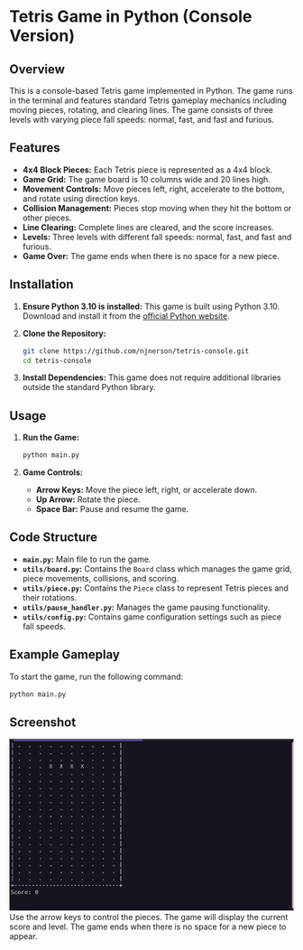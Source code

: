 # Tetris Game in Python (Console Version)

## Overview

This is a console-based Tetris game implemented in Python. The game runs in the terminal and features standard Tetris gameplay mechanics including moving pieces, rotating, and clearing lines. The game consists of three levels with varying piece fall speeds: normal, fast, and fast and furious.

## Features

- **4x4 Block Pieces:** Each Tetris piece is represented as a 4x4 block.
- **Game Grid:** The game board is 10 columns wide and 20 lines high.
- **Movement Controls:** Move pieces left, right, accelerate to the bottom, and rotate using direction keys.
- **Collision Management:** Pieces stop moving when they hit the bottom or other pieces.
- **Line Clearing:** Complete lines are cleared, and the score increases.
- **Levels:** Three levels with different fall speeds: normal, fast, and fast and furious.
- **Game Over:** The game ends when there is no space for a new piece.

## Installation

1. **Ensure Python 3.10 is installed:** This game is built using Python 3.10. Download and install it from the [official Python website](https://www.python.org/downloads/).

2. **Clone the Repository:**

   ```bash
   git clone https://github.com/njnerson/tetris-console.git
   cd tetris-console
   ```

3. **Install Dependencies:**
   This game does not require additional libraries outside the standard Python library.

## Usage

1. **Run the Game:**

   ```bash
   python main.py
   ```

2. **Game Controls:**
   - **Arrow Keys:** Move the piece left, right, or accelerate down.
   - **Up Arrow:** Rotate the piece.
   - **Space Bar:** Pause and resume the game.

## Code Structure

- **`main.py`:** Main file to run the game.
- **`utils/board.py`:** Contains the `Board` class which manages the game grid, piece movements, collisions, and scoring.
- **`utils/piece.py`:** Contains the `Piece` class to represent Tetris pieces and their rotations.
- **`utils/pause_handler.py`:** Manages the game pausing functionality.
- **`utils/config.py`:** Contains game configuration settings such as piece fall speeds.

## Example Gameplay

To start the game, run the following command:

```bash
python main.py
```

## Screenshot

![Application Screenshot](docs/tetris-console.png)
Use the arrow keys to control the pieces. The game will display the current score and level. The game ends when there is no space for a new piece to appear.
